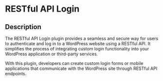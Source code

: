 # RESTful API Login
## Description
The RESTful API Login plugin provides a seamless and secure way for users to authenticate and log in to a WordPress website using a RESTful API. It simplifies the process of integrating custom login functionality into your WordPress application or third-party services.

With this plugin, developers can create custom login forms or mobile applications that communicate with the WordPress site through RESTful API endpoints. 